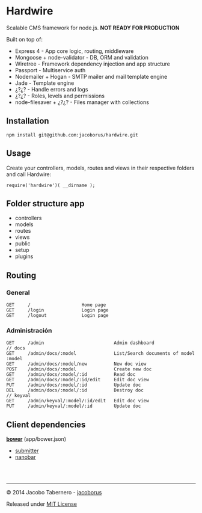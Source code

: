 Hardwire
========

Scalable CMS framework for node.js. **NOT READY FOR PRODUCTION**

Built on top of:

- Express 4 - App core logic, routing, middleware
- Mongoose + node-validator - DB, ORM and validation
- Wiretree - Framework dependency injection and app structure
- Passport - Multiservice auth
- Nodemailer + Hogan - SMTP mailer and mail template engine
- Jade - Template engine
- ¿?¿? - Handle errors and logs
- ¿?¿? - Roles, levels and permissions
- node-filesaver + ¿?¿? - Files manager with collections


Installation
------------

```
npm install git@github.com:jacoborus/hardwire.git
```

Usage
-----

Create your controllers, models, routes and views in their respective folders and call Hardwire:

```
require('hardwire')( __dirname );
```

Folder structure app
--------------------

- controllers
- models
- routes
- views
- public
- setup
- plugins


Routing
-------


### General
```
GET		/					Home page
GET		/login				Login page
GET		/logout				Login page
```

### Administración
```
GET		/admin							Admin dashboard
// docs
GET		/admin/docs/:model				List/Search documents of model :model
GET		/admin/docs/:model/new			New doc view
POST	/admin/docs/:model				Create new doc
GET		/admin/docs/:model/:id			Read doc
GET		/admin/docs/:model/:id/edit		Edit doc view
PUT		/admin/docs/:model/:id			Update doc
DEL		/admin/docs/:model/:id			Destroy doc
// keyval
GET		/admin/keyval/:model/:id/edit	Edit doc view
PUT		/admin/keyval/:model/:id		Update doc
```

Client dependencies
-------------------

**[bower](http://bower.io/)** (app/bower.json)

- [submitter](https://github.com/jacoborus/submitter)
- [nanobar](https://github.com/jacoborus/nanobar)


<br><br>

---

© 2014 Jacobo Tabernero - [jacoborus](https://github.com/jacoborus)

Released under [MIT License](https://raw.github.com/jacoborus/hardwire/master/LICENSE)